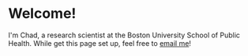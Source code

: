 # Welcome!
I'm Chad, a research scientist at the Boston University School of Public Health. While get this page set up, feel free to [email me](mailto:cmilando@bu.edu)!
